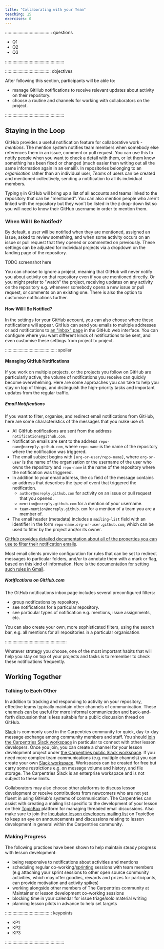 ```yaml
---
title: "Collaborating with your Team"
teaching: 15
exercises: 0
---
```


:::::::::::::::::::::::::::::::::::::: questions

- Q1
- Q2
- Q3

::::::::::::::::::::::::::::::::::::::::::::::::

::::::::::::::::::::::::::::::::::::: objectives

After following this section, participants will be able to:

- manage GitHub notifications to receive relevant updates about activity on their repository.
- choose a routine and channels for working with collaborators on the project.

::::::::::::::::::::::::::::::::::::::::::::::::

## Staying in the Loop
GitHub provides a useful notification feature for collaborative work - _mentions_.
The mention system notifies team members when somebody else references them in an issue, comment or pull request.
You can use this to notify people when you want to check a detail with them, or let them know something has been fixed or changed (much easier than writing out all the same information again in an email!).
In repositories belonging to an _organisation_ rather than an individual user, _Teams_ of users can be created and mentioned collectively, sending a notification to all its individual members.

Typing `@` in GitHub will bring up a list of all accounts and teams linked to the repository that can be "mentioned". You can also mention people who aren't linked with the repository but they won't be listed in the `@` drop-down list so you will need to know their GitHub username in order to mention them.

### When Will I Be Notifed?
By default, a user will be notified when they are mentioned, assigned an issue, asked to review something, and when some activity occurs on an issue or pull request that they opened or commented on previously.
These settings can be adjusted for individual projects via a dropdown on the landing page of the repository. 

TODO screenshot here

You can choose to ignore a project, meaning that GitHub will never notify you about activity on that repository even if you are mentioned directly.
Or you might prefer to "watch" the project, receiving updates on any activity on the repository e.g. whenever somebody opens a new issue or pull request, or comments on an existing one.
There is also the option to customise notifications further.

#### How Will I Be Notified?
In the settings for your GitHub account, you can also choose where these notifications will appear.
GitHub can send you emails to multiple addresses or add notifications to [an "inbox" page](https://github.com/notifications) in the GitHub web interface.
You can configure where you want different kinds of notifications to be sent, and even customise these settings from project to project.

:::::::::::::::::::::::::::::::::::::::::: spoiler

#### Managing GitHub Notifications
If you work on multiple projects, or the projects you follow on GitHub are particularly active, the volume of notifications you receive can quickly become overwhelming.
Here are some approaches you can take to help you stay on top of things, and distinguish the high-priority tasks and important updates from the regular traffic.

##### Email Notifications
If you want to filter, organise, and redirect email notifications from GitHub,
here are some characteristics of the messages that you make use of:

- All GitHub notifications are sent from the address `notifications@github.com`.
- Notification emails are sent to the address `repo-name@noreply.github.com`, where `repo-name` is the name of the repository where the notification was triggered.
- The email subject begins with `[org-or-user/repo-name]`, where `org-or-user` is the name of the organisation or the username of the user who owns the repository and `repo-name` is the name of the repository where the notification was triggered.
- In addition to your email address, the cc field of the message contains an address that describes the type of event that triggered the notification.
  - `author@noreply.github.com` for activity on an issue or pull request that you opened.
  - `mention@noreply.github.com` for a mention of your username.
  - `team-mention@noreply.github.com` for a mention of a team you are a member of.
- The email header (metadata) includes a `mailing-list` field with an identifier in the form `repo-name.org-or-user.github.com`, which can be used to filter by the project and/or its owner.

[GitHub provides detailed documentation about all of the properties you can use to filter their notification emails](https://docs.github.com/en/account-and-profile/managing-subscriptions-and-notifications-on-github/setting-up-notifications/configuring-notifications#filtering-email-notifications).

Most email clients provide configuration for rules that can be set to redirect messages to particular folders, and/or to annotate them with a mark or flag, based on this kind of information. 
[Here is the documentation for setting such rules in Gmail](https://support.google.com/mail/answer/6579?hl=en).

##### Notifications on GitHub.com
The GitHub notifications inbox page includes several preconfigured filters:

- group notifications by repository.
- see notifications for a particular repository.
- see particular types of notification e.g. mentions, issue assignments, etc.

You can also create your own, more sophisticated filters, using the search bar, e.g. all mentions for all repositories in a particular organisation.

::::::::::::::::::::::::::::::::::::::::::::::::::

Whatever strategy you choose, one of the most important habits that will help you stay on top of your projects and tasks is to remember to check these notifications frequently.

## Working Together

### Talking to Each Other
In addition to tracking and responding to activity on your repository, effective teams typically maintain other channels of communication.
These channels can be useful for more informal communication and back-and-forth discussion that is less suitable for a public discussion thread on GitHub.

[Slack](https://slack.com/) is commonly used in the Carpentries community for quick, day-to-day message exchange among community members and staff.
You should [join the Carpentries Slack workspace](https://slack-invite.carpentries.org/) in particular to connect with other lesson developers.
Once you join, you can create a channel for your lesson development project under [the Carpentries public Slack workspace](https://carpentries.slack.com/).
If you need more complex team communications (e.g. multiple channels) you can create your own [Slack workspace](https://slack.com/intl/en-gb/).
Workspaces can be created for free but carry some restrictions e.g. on message volume and history, and file storage.
The Carpentries Slack is an enterprise workspace and is not subject to these limits.

Collaborators may also choose other platforms to discuss lesson development or receive contributions from newcomers who are not yet fluent in using GitHub's systems of communication. 
The Carpentries can assist with creating a mailing list specific to the development of your lesson on their [TopicBox](https://carpentries.topicbox.com/) platform for managing threaded email discussions. 
Also make sure to join the [Incubator lesson developers mailing list](https://carpentries.topicbox.com/groups/incubator-developers) on TopicBox to keep an eye on announcements and discussions relating to lesson development in general within the Carpentries community.

### Making Progress

The following practices have been shown to help maintain steady progress with lesson development:

  - being responsive to notifications about activities and mentions
  - scheduling regular co-working/[sprinting](learners/reference.md#glossary) sessions with team members (e.g attaching your sprint sessions to other open source community activities, which may offer goodies, rewards and prizes for participants, can provide motivation and activity spikes)
  - working alongside other members of The Carpentries community at Maintainer or lesson development co-working sessions
  - blocking time in your calendar for issue triage/solo material writing
  - planning lesson pilots in advance to help set targets

:::::::::::::::::::::::::::::::::::::: keypoints

- KP1
- KP2
- KP3

::::::::::::::::::::::::::::::::::::::::::::::::
